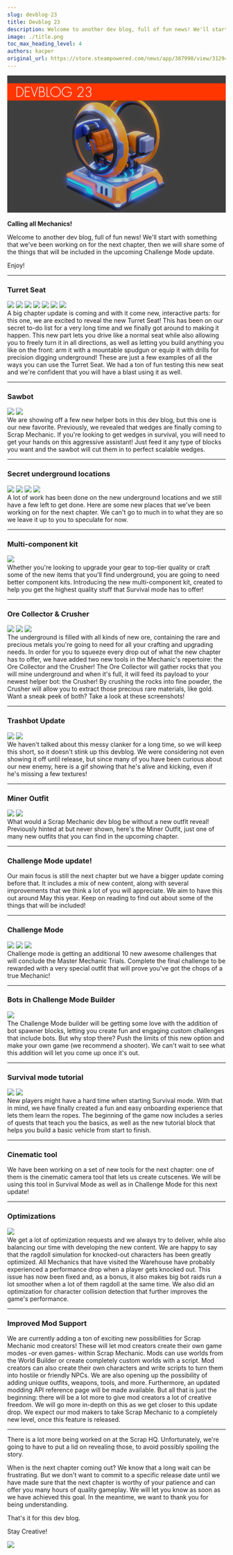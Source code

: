 ```yaml
---
slug: devblog-23
title: Devblog 23
description: Welcome to another dev blog, full of fun news! We'll start with something that we've been working on for the next chapter, then we will share some of the things that will be included in the upcoming Challenge Mode update.
image: ./title.png
toc_max_heading_level: 4
authors: kacper
original_url: https://store.steampowered.com/news/app/387990/view/3129444399315676278
---
```


<head>
    <meta name="twitter:card" content="summary_large_image" />
</head>

![](./title.png)

**Calling all Mechanics!**

Welcome to another dev blog, full of fun news! We'll start with something that
we've been working on for the next chapter, then we will share some of the
things that will be included in the upcoming Challenge Mode update.

<!--truncate-->

Enjoy!

---

### Turret Seat

![](https://i.imgur.com/8X5v78L.gif) ![](https://i.imgur.com/pRJx2Qh.gif)
![](https://i.imgur.com/2ZE7WOn.gif) ![](https://i.imgur.com/ZYveizo.gif)
![](https://i.imgur.com/4bZWq15.gif) ![](https://i.imgur.com/8x7mIUs.png)
![](https://i.imgur.com/wlKDlhW.png) <br/> A big chapter update is coming and
with it come new, interactive parts: for this one, we are excited to reveal the
new Turret Seat! This has been on our secret to-do list for a very long time and
we finally got around to making it happen. This new part lets you drive like a
normal seat while also allowing you to freely turn it in all directions, as well
as letting you build anything you like on the front: arm it with a mountable
spudgun or equip it with drills for precision digging underground! These are
just a few examples of all the ways you can use the Turret Seat. We had a ton of
fun testing this new seat and we're confident that you will have a blast using
it as well.

---

### Sawbot

![](https://i.imgur.com/Eyi0QYH.png) ![](https://i.imgur.com/vjvcL6o.png) <br/>
We are showing off a few new helper bots in this dev blog, but this one is our
new favorite. Previously, we revealed that wedges are finally coming to Scrap
Mechanic. If you're looking to get wedges in survival, you will need to get your
hands on this aggressive assistant! Just feed it any type of blocks you want and
the sawbot will cut them in to perfect scalable wedges.

---

### Secret underground locations

![](https://i.imgur.com/bxUnQGJ.png) ![](https://i.imgur.com/mVGqkCz.png)
![](https://i.imgur.com/5C1EJvJ.png) ![](https://i.imgur.com/1BJIpoK.png) <br/>
A lot of work has been done on the new underground locations and we still have a
few left to get done. Here are some new places that we've been working on for
the next chapter. We can't go to much in to what they are so we leave it up to
you to speculate for now.

---

### Multi-component kit

![](https://i.imgur.com/lFLxIYB.png) <br/> Whether you're looking to upgrade
your gear to top-tier quality or craft some of the new items that you'll find
underground, you are going to need better component kits. Introducing the new
multi-component kit, created to help you get the highest quality stuff that
Survival mode has to offer!

---

### Ore Collector & Crusher

![](https://i.imgur.com/t7AwaJt.png) ![](https://i.imgur.com/R4rpoI2.jpg)
![](https://i.imgur.com/EATWMhB.png) <br/> The underground is filled with all
kinds of new ore, containing the rare and precious metals you're going to need
for all your crafting and upgrading needs. In order for you to squeeze every
drop out of what the new chapter has to offer, we have added two new tools in
the Mechanic's repertoire: the Ore Collector and the Crusher! The Ore Collector
will gather rocks that you will mine underground and when it's full, it will
feed its payload to your newest helper bot: the Crusher! By crushing the rocks
into fine powder, the Crusher will allow you to extract those precious rare
materials, like gold. Want a sneak peek of both? Take a look at these
screenshots!

---

### Trashbot Update

![](https://i.imgur.com/k4RsjiO.gif) ![](https://i.imgur.com/PsspDya.gif) <br/>
We haven't talked about this messy clanker for a long time, so we will keep this
short, so it doesn't stink up this devblog. We were considering not even showing
it off until release, but since many of you have been curious about our new
enemy, here is a gif showing that he's alive and kicking, even if he's missing a
few textures!

---

### Miner Outfit

![](https://i.imgur.com/ZGRiyzI.png) ![](https://i.imgur.com/e8YM4zM.png) <br/>
What would a Scrap Mechanic dev blog be without a new outfit reveal! Previously
hinted at but never shown, here's the Miner Outfit, just one of many new outfits
that you can find in the upcoming chapter.

---

### Challenge Mode update!

Our main focus is still the next chapter but we have a bigger update coming
before that. It includes a mix of new content, along with several improvements
that we think a lot of you will appreciate. We aim to have this out around May
this year. Keep on reading to find out about some of the things that will be
included!

---

### Challenge Mode

![](https://i.imgur.com/S72bTaD.jpg) ![](https://i.imgur.com/ssWEsfG.jpg)
![](https://i.imgur.com/FxzuEfD.jpg) <br/> Challenge mode is getting an
additional 10 new awesome challenges that will conclude the Master Mechanic
Trials. Complete the final challenge to be rewarded with a very special outfit
that will prove you've got the chops of a true Mechanic!

---

### Bots in Challenge Mode Builder

![](https://i.imgur.com/w8BvI7H.gif) <br/> The Challenge Mode builder will be
getting some love with the addition of bot spawner blocks, letting you create
fun and engaging custom challenges that include bots. But why stop there? Push
the limits of this new option and make your own game (we recommend a shooter).
We can't wait to see what this addition will let you come up once it's out.

---

### Survival mode tutorial

![](https://i.imgur.com/6T17LPD.gif) ![](https://i.imgur.com/n0K7oEf.gif) <br/>
New players might have a hard time when starting Survival mode. With that in
mind, we have finally created a fun and easy onboarding experience that lets
them learn the ropes. The beginning of the game now includes a series of quests
that teach you the basics, as well as the new tutorial block that helps you
build a basic vehicle from start to finish.

---

### Cinematic tool

We have been working on a set of new tools for the next chapter: one of them is
the cinematic camera tool that lets us create cutscenes. We will be using this
tool in Survival Mode as well as in Challenge Mode for this next update!

---

### Optimizations

![](https://i.imgur.com/nt0LERS.gif) <br/> We get a lot of optimization requests
and we always try to deliver, while also balancing our time with developing the
new content. We are happy to say that the ragdoll simulation for knocked-out
characters has been greatly optimized. All Mechanics that have visited the
Warehouse have probably experienced a performance drop when a player gets
knocked out. This issue has now been fixed and, as a bonus, it also makes big
bot raids run a lot smoother when a lot of them ragdoll at the same time. We
also did an optimization for character collision detection that further improves
the game's performance.

---

### Improved Mod Support

We are currently adding a ton of exciting new possibilities for Scrap Mechanic
mod creators! These will let mod creators create their own game modes -or even
games- within Scrap Mechanic. Mods can use worlds from the World Builder or
create completely custom worlds with a script. Mod creators can also create
their own characters and write scripts to turn them into hostile or friendly
NPCs. We are also opening up the possibility of adding unique outfits, weapons,
tools, and more. Furthermore, an updated modding API reference page will be made
available. But all that is just the beginning: there will be a lot more to give
mod creators a lot of creative freedom. We will go more in-depth on this as we
get closer to this update drop. We expect our mod makers to take Scrap Mechanic
to a completely new level, once this feature is released.

---

There is a lot more being worked on at the Scrap HQ. Unfortunately, we're going
to have to put a lid on revealing those, to avoid possibly spoiling the story.

When is the next chapter coming out? We know that a long wait can be
frustrating. But we don't want to commit to a specific release date until we
have made sure that the next chapter is worthy of your patience and can offer
you many hours of quality gameplay. We will let you know as soon as we have
achieved this goal. In the meantime, we want to thank you for being
understanding.

That's it for this dev blog.

Stay Creative!

![](https://i.imgur.com/969Ed1Z.gif)
